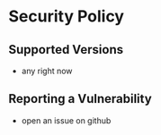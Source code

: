 # Security Policy

## Supported Versions

- any right now 

## Reporting a Vulnerability

- open an issue on github
